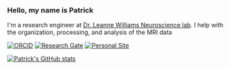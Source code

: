 ### Hello, my name is Patrick

I'm a research engineer at [Dr. Leanne Williams Neuroscience lab](http://williamspanlab.com/). I help with the organization, processing, and analysis of the MRI data

[![ORCID](https://img.shields.io/badge/ORCID-0000--0001--9813--3167-9745f5?style=flat-square.svg)](https://orcid.org/0000-0002-9511-4849)
[![Research Gate](https://img.shields.io/badge/Research-Gate-orange?style=flat-square.svg)](https://www.researchgate.net/profile/Patrick-Stetz)
[![Personal Site](https://img.shields.io/badge/Personal_Site-green?style=flat-square.svg)](http://patrickstetz.com/)

[![Patrick's GitHub stats](https://github-readme-stats.vercel.app/api?username=pstetz&theme=midnight-purple)](https://github.com/anuraghazra/github-readme-stats)
